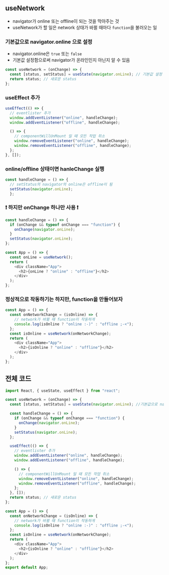 ## useNetwork

- navigator가 online 또는 offline이 되는 것을 막아주는 것
- useNetwork가 할 일은 network 상태가 바뀔 때마다 `function`을 불러오는 일


### 기본값으로 navigator.online 으로 설정

- navigator.online은 `true` 또는 `false` 
- 기본값 설정함으로써 navigator가 온라인인지 아닌지 알 수 있음

```js
const useNetwork = (onChange) => {
  const [status, setStatus] = useState(navigator.onLine); // 기본값 설정
  return status; // 새로운 status
};
```

### useEffect 추가
```js
useEffect(() => {
  // eventlister 추가
  window.addEventListener("online", handleChange);
  window.addEventListener("offline", handleChange);

  () => {
    // componentWillUnMount 일 때 모든 작업 취소
    window.removeEventListener("online", handleChange);
    window.removeEventListener("offline", handleChange);
  };
}, []);
```

### online/offline 상태이면 hanleChange 실행

```js
const handleChange = () => {
  // setStatus의 navigator의 online은 offline이 됨
  setStatus(navigator.onLine);
  };
```

### ❗ 하지만 onChange 하나만 사용 ❗

```js
const handleChange = () => {
  if (onChange && typeof onChange === "function") {
    onChange(navigator.onLine);
  }
  setStatus(navigator.onLine);
};

const App = () => {
  const onLine = useNetwork();
  return (
    <div className="App">
      <h2>{onLine ? "online" : "offline"}</h2>
    </div>
  );
};
```

### 정상적으로 작동하기는 하지만, function을 만들어보자
```js
const App = () => {
  const onNetworkChange = (isOnline) => {
    // network가 바뀔 때 function이 작동하게
    console.log(isOnline ? "online :-)" : "offline ;-<");
  };
  const isOnline = useNetwork(onNetworkChange);
  return (
    <div className="App">
      <h2>{isOnline ? "online" : "offline"}</h2>
    </div>
  );
};
```

## 전체 코드
```js
import React, { useState, useEffect } from "react";

const useNetwork = (onChange) => {
  const [status, setStatus] = useState(navigator.onLine); //기본값으로 navigator.online 으로 설정

  const handleChange = () => {
    if (onChange && typeof onChange === "function") {
      onChange(navigator.onLine);
    }
    setStatus(navigator.onLine);
  };

  useEffect(() => {
    // eventlister 추가
    window.addEventListener("online", handleChange);
    window.addEventListener("offline", handleChange);

    () => {
      // componentWillUnMount 일 때 모든 작업 취소
      window.removeEventListener("online", handleChange);
      window.removeEventListener("offline", handleChange);
    };
  }, []);
  return status; // 새로운 status
};

const App = () => {
  const onNetworkChange = (isOnline) => {
    // network가 바뀔 때 function이 작동하게
    console.log(isOnline ? "online :-)" : "offline ;-<");
  };
  const isOnline = useNetwork(onNetworkChange);
  return (
    <div className="App">
      <h2>{isOnline ? "online" : "offline"}</h2>
    </div>
  );
};
export default App;
```